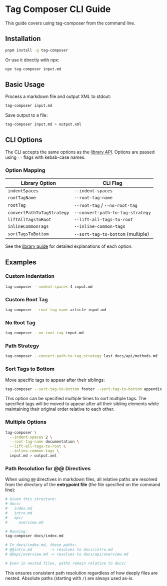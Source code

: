# Tag Composer CLI Guide

This guide covers using tag-composer from the command line.

## Installation

```bash
pnpm install -g tag-composer
```

Or use it directly with npx:

```bash
npx tag-composer input.md
```

## Basic Usage

Process a markdown file and output XML to stdout:

```bash
tag-composer input.md
```

Save output to a file:

```bash
tag-composer input.md > output.xml
```

## CLI Options

The CLI accepts the same options as the [library API](./lib.md#options). Options are passed using `--` flags with kebab-case names.

### Option Mapping

| Library Option             | CLI Flag                          |
| -------------------------- | --------------------------------- |
| `indentSpaces`             | `--indent-spaces`                 |
| `rootTagName`              | `--root-tag-name`                 |
| `rootTag`                  | `--root-tag` / `--no-root-tag`    |
| `convertPathToTagStrategy` | `--convert-path-to-tag-strategy`  |
| `liftAllTagsToRoot`        | `--lift-all-tags-to-root`         |
| `inlineCommonTags`         | `--inline-common-tags`            |
| `sortTagsToBottom`         | `--sort-tag-to-bottom` (multiple) |

See the [library guide](./lib.md#options) for detailed explanations of each option.

## Examples

### Custom Indentation

```bash
tag-composer --indent-spaces 4 input.md
```

### Custom Root Tag

```bash
tag-composer --root-tag-name article input.md
```

### No Root Tag

```bash
tag-composer --no-root-tag input.md
```

### Path Strategy

```bash
tag-composer --convert-path-to-tag-strategy last docs/api/methods.md
```

### Sort Tags to Bottom

Move specific tags to appear after their siblings:

```bash
tag-composer --sort-tag-to-bottom footer --sort-tag-to-bottom appendix input.md
```

This option can be specified multiple times to sort multiple tags. The specified tags will be moved to appear after all their sibling elements while maintaining their original order relative to each other.

### Multiple Options

```bash
tag-composer \
  --indent-spaces 2 \
  --root-tag-name documentation \
  --lift-all-tags-to-root \
  --inline-common-tags \
  input.md > output.xml
```

### Path Resolution for @@ Directives

When using `@@` directives in markdown files, all relative paths are resolved from the directory of the **entrypoint file** (the file specified on the command line):

```bash
# Given this structure:
# docs/
#   index.md
#   intro.md
#   api/
#     overview.md

# Running:
tag-composer docs/index.md

# In docs/index.md, these paths:
# @@intro.md        -> resolves to docs/intro.md
# @@api/overview.md -> resolves to docs/api/overview.md

# Even in nested files, paths remain relative to docs/
```

This ensures consistent path resolution regardless of how deeply files are nested. Absolute paths (starting with `/`) are always used as-is.
